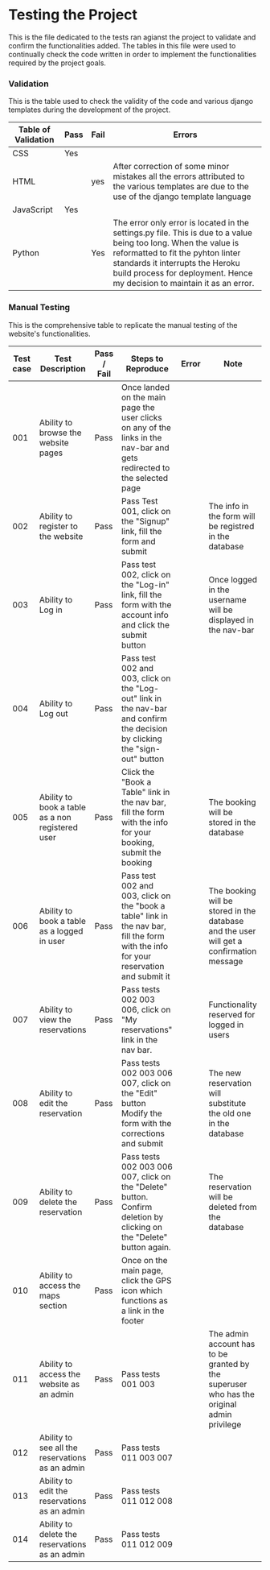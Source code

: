 # Testing the Project

This is the file dedicated to the tests ran agianst the project to validate and confirm the functionalities added. The tables in this file were used to continually check the code written in order to implement the functionalities required by the project goals. 

### Validation 

This is the table used to check the validity of the code and various django templates during the development of the project.

| Table of Validation | Pass | Fail | Errors                                                                                                                                                                                                                                                                 |
|---------------------|------|------|------------------------------------------------------------------------------------------------------------------------------------------------------------------------------------------------------------------------------------------------------------------------|
| CSS                 | Yes  |      |                                                                                                                                                                                                                                                                        |
| HTML                |      | yes  | After correction of some minor mistakes all the errors attributed to the various templates are due to the use of the django template language                                                                                                                          |
| JavaScript          | Yes  |      |                                                                                                                                                                                                                                                                        |
| Python              |      | Yes  | The error only error is located in the settings.py file. This is due to a value being too long.  When the value is reformatted to fit the pyhton linter standards it interrupts the Heroku build process for deployment. Hence my decision to maintain it as an error. |

### Manual Testing

This is the comprehensive table to replicate the manual testing of the website's functionalities.

| Test case | Test Description                                 | Pass / Fail  | Steps to Reproduce                                                                                                                     | Error | Note                                                                                      |
|-----------|--------------------------------------------------|--------------|----------------------------------------------------------------------------------------------------------------------------------------|-------|-------------------------------------------------------------------------------------------|
| 001       | Ability to browse the website pages              | Pass         | Once landed on the main page the user clicks on any of the links in the nav-bar and gets redirected to the selected page               |       |                                                                                           |
| 002       | Ability to register to the website               | Pass         | Pass Test 001, click on the "Signup" link, fill the form and submit                                                                    |       | The info in the form will be registred in the database                                    |
| 003       | Ability to Log in                                | Pass         | Pass test 002, click on the "Log-in" link, fill the form with the account info and click the submit button                             |       | Once logged in the  username will be displayed in the nav-bar                             |
| 004       | Ability to Log out                               | Pass         | Pass test 002 and 003, click on the "Log-out" link in the nav-bar and confirm the decision by clicking the "sign-out" button           |       |                                                                                           |
| 005       | Ability to book a table as a non registered user | Pass         | Click the "Book a Table" link in the nav bar, fill the form with the info for your booking, submit the booking                         |       | The booking will be stored in the database                                                |
| 006       | Ability to book a table as a logged in user      | Pass         | Pass test 002 and 003, click on the "book a table" link in the nav bar, fill the form with the info for your reservation and submit it |       | The booking will be stored in the database and the user will get a confirmation message   |
| 007       | Ability to view the reservations                 | Pass         | Pass tests 002 003 006, click on "My reservations" link in the nav bar.                                                                |       | Functionality reserved for logged in users                                                |
| 008       | Ability to edit the reservation                  | Pass         | Pass tests 002 003 006 007, click on the "Edit" button Modify the form with the corrections and submit                                 |       | The new reservation will substitute the old one in the database                           |
| 009       | Ability to delete the reservation                | Pass         | Pass tests 002 003 006 007, click on the "Delete" button. Confirm deletion by clicking on the "Delete" button again.                   |       | The reservation will be deleted from the database                                         |
| 010       | Ability to access the maps section               | Pass         | Once on the main page, click the GPS icon which functions  as a link in the footer                                                     |       |                                                                                           |
| 011       | Ability to access the website as an admin        | Pass         | Pass tests 001 003                                                                                                                     |       | The admin account has to be granted by the superuser who has the original admin privilege |
| 012       | Ability to see all the reservations as an admin  | Pass         | Pass tests 011 003 007                                                                                                                 |       |                                                                                           |
| 013       | Ability to edit the reservations as an admin     | Pass         | Pass tests 011 012 008                                                                                                                 |       |                                                                                           |
| 014       | Ability to delete the reservations as an admin   | Pass         | Pass tests 011 012 009                                                                                                                 |       |                                                                                           |